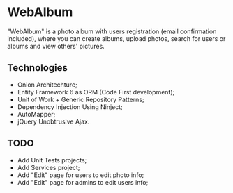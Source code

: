 # WebAlbum
"WebAlbum" is a photo album with users registration (email confirmation included), where you can create albums, upload photos, search for users or albums and view others' pictures.

##  Technologies
* Onion Architechture;
* Entity Framework 6 as ORM (Code First development);
* Unit of Work + Generic Repository Patterns;
* Dependency Injection Using Ninject;
* AutoMapper;
* jQuery Unobtrusive Ajax.

##  TODO
* Add Unit Tests projects;
* Add Services project;
* Add "Edit" page for users to edit photo info;
* Add "Edit" page for admins to edit users info;
